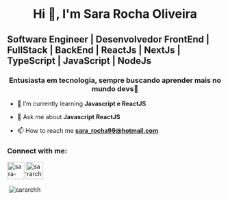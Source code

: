 <h1 align="center">Hi 👋, I'm Sara Rocha Oliveira </h1>  
<h2>
Software Engineer | Desenvolvedor FrontEnd | FullStack | BackEnd | ReactJs | NextJs | TypeScript | JavaScript | NodeJs</h2>
<h3 align="center">Entusiasta em tecnologia, sempre buscando aprender mais no mundo devs🚀</h3>  
  
  
- 🌱 I’m currently learning **Javascript e ReactJS**  
  
- 💬 Ask me about **Javascript** **ReactJS**
  
- 📫 How to reach me **sara_rocha99@hotmail.com**  
  
<h3 align="left">Connect with me:</h3>  
<p align="left">  
<a href="https://linkedin.com/in/sara-rocha-3b979114b" target="blank">
	<img align="center"
	src="https://img.icons8.com/fluent/48/000000/linkedin.png" alt="sara-rocha-3b979114b" height="40" width="40" />
	</a>  
	<a href="https://instagram.com/sara.tsx" target="blank">
	<img align="center"
	src="https://img.icons8.com/fluent/48/000000/instagram-new.png" alt="sararchh" height="40" width="40" />
</a> 
</p>  
  
<p>&nbsp;<img align="center" src="https://github-readme-stats.vercel.app/api?username=sararchh&show_icons=true&locale=en" alt="sararchh" /></p>
